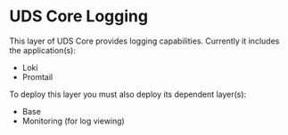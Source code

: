 # UDS Core Logging

This layer of UDS Core provides logging capabilities. Currently it includes the application(s):
- Loki
- Promtail

To deploy this layer you must also deploy its dependent layer(s):
- Base
- Monitoring (for log viewing)
